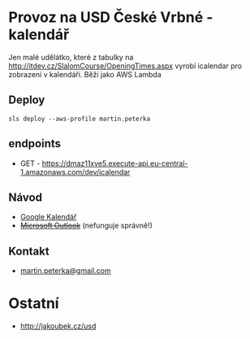 # Provoz na USD České Vrbné - kalendář

Jen malé udělátko, které z tabulky na http://itdev.cz/SlalomCourse/OpeningTimes.aspx 
vyrobí icalendar pro zobrazení v kalendáři.
Běží jako AWS Lambda

## Deploy
`sls deploy --aws-profile martin.peterka`

## endpoints
* GET - https://dmaz11xve5.execute-api.eu-central-1.amazonaws.com/dev/icalendar

## Návod
* [Google Kalendář](/doc/google.md)
* ~~[Microsoft Outlook](/doc/outlook.md)~~ (nefunguje správně!)

## Kontakt
* martin.peterka@gmail.com

# Ostatní
* http://jakoubek.cz/usd